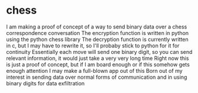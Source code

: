 # chess
I am making a proof of concept of a way to send binary data over a chess correspondence conversation
The encryption function is written in python using the python chess library
The decryption function is currently written in c, but I may have to rewrite it, so I'll probaby stick to python for it for continuity
Essentially each move will send one binary digit, so you can send relevant information, it would just take a very very long time
Right now this is just a proof of concept, but if I am board enough or if this somehow gets enough attention I may make a full-blown app out of this
Born out of my interest in sending data over normal forms of communication and in using binary digits for data exfiltration
